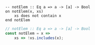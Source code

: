 ```applescript
-- notElem :: Eq a => a -> [a] -> Bool
on notElem(x, xs)
    xs does not contain x
end notElem
```


```javascript
// notElem :: Eq a => a -> [a] -> Bool
const notElem = x =>
    xs => !xs.includes(x);
```